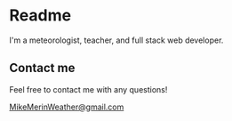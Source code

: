 # Readme

I'm a meteorologist, teacher, and full stack web developer.

## Contact me

Feel free to contact me with any questions!

[MikeMerinWeather@gmail.com](mailto:mikemerinweather@gmail.com)
